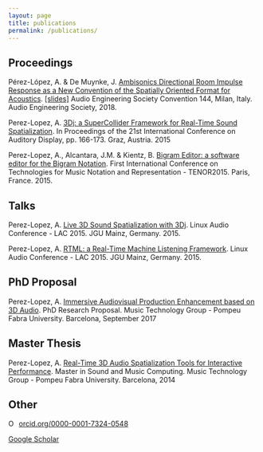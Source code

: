 ```yaml
---
layout: page
title: publications
permalink: /publications/
---
```


## Proceedings

Pérez-López, A. & De Muynke, J. 
[Ambisonics Directional Room Impulse Response as a New Convention of the Spatially Oriented Format for Acoustics](http://www.aes.org/tmpFiles/elib/20180708/19560.pdf). [[slides]](https://binci.eu/wp-content/uploads/2018/06/EBrief_AES_Milan_compressed.pdf)
Audio Engineering Society Convention 144, Milan, Italy. 
Audio Engineering Society, 2018.

Perez-Lopez, A.
[3Dj: a SuperCollider Framework for Real-Time Sound Spatialization](http://doi.org/10.5281/zenodo.1188323).
In Proceedings of the 21st International Conference on Auditory Display, pp. 166-173.
Graz, Austria. 2015

Perez-Lopez, A., Alcantara, J.M. & Kientz, B.
[Bigram Editor: a software editor for the Bigram Notation](https://zenodo.org/record/923759).
First International Conference on Technologies for Music Notation and Representation - TENOR2015.
Paris, France. 2015.


## Talks

Perez-Lopez, A.
[Live 3D Sound Spatialization with 3Dj](http://lac.linuxaudio.org/2015/video.php?id=6).
Linux Audio Conference - LAC 2015.
JGU Mainz, Germany. 2015.

Perez-Lopez, A.
[RTML: a Real-Time Machine Listening Framework](http://lac.linuxaudio.org/2015/video.php?id=4).
Linux Audio Conference - LAC 2015.
JGU Mainz, Germany. 2015.


## PhD Proposal

Perez-Lopez, A.
[Immersive Audiovisual Production Enhancement based on 3D Audio](https://zenodo.org/record/1188325).
PhD Research Proposal.
Music Technology Group - Pompeu Fabra University.
Barcelona, September 2017


## Master Thesis

Perez-Lopez, A.
[Real-Time 3D Audio Spatialization Tools for Interactive Performance](https://zenodo.org/record/1188321).
Master in Sound and Music Computing.
Music Technology Group - Pompeu Fabra University.
Barcelona, 2014


## Other

<a href="https://orcid.org/0000-0001-7324-0548" target="orcid.widget" rel="noopener noreferrer" style="vertical-align:top;"><img src="https://orcid.org/sites/default/files/images/orcid_16x16.png" style="width:1em;margin-right:.5em;" alt="ORCID iD icon">orcid.org/0000-0001-7324-0548</a>

[Google Scholar](https://scholar.google.es/citations?user=e-s-24YAAAAJ&hl)
